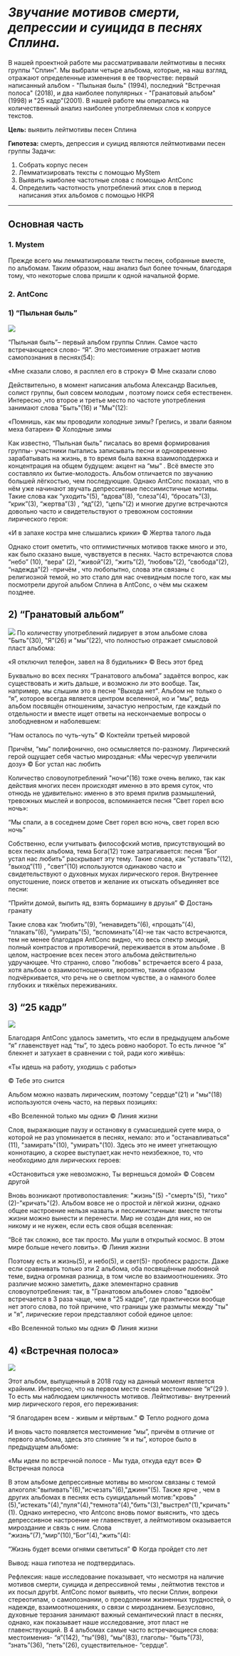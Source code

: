 *<h1> Звучание мотивов смерти, депрессии и суицида в песнях Сплина. </h1>*

В нашей проектной работе мы рассматривавали лейтмотивы в песнях группы "Сплин". Мы выбрали четыре альбома, которые, на наш взгляд, отражают определенные изменения в ее творчестве: первый написанный альбом - "Пыльная быль" (1994), последний "Встречная полоса" (2018), и два наиболее популярных - "Гранатовый альбом" (1998) и "25 кадр"(2001). В нашей работе мы опирались на количественный анализ наиболее употребляемых слов к копрусе текстов.

**Цель:** выявить лейтмотивы песен Сплина 

**Гипотеза:** смерть, депрессия и суицид являются лейтмотивами песен группы 
Задачи:
1.	Собрать корпус песен 
2.	Лемматизировать тексты с помощью MyStem 
3.	Выявить наиболее частотные слова с помощью AntConc
4.	Определить частотность употреблений этих слов в период написания этих альбомов с помощью НКРЯ
<hr>

<h2> Основная часть </h2>

<h3>1. Mystem</h3>

Прежде всего мы лемматизировали тексты песен, собранные вместе, по альбомам. Таким образом, наш анализ был более точным, благодаря тому, что некоторые слова пришли к одной начальной форме.

<h3>2. AntConc</h3>

<h3>1) “Пыльная быль”</h3>

![](AntConcPB.PNG)

“Пыльная быль”– первый альбом группы Сплин. Самое часто встречающееся слово- “Я”. Это местоимение отражает мотив самопознания в песнях(54):

«Мне сказали слово, я расплел его в строку»
 © Мне сказали слово
 
Действительно, в момент написания альбома Александр Васильев, солист группы, был совсем молодым , поэтому поиск себя естественен. Интересно ,что второе и третье место по частоте употребления занимают слова "Быть"(16) и "Мы"(12):

«Помнишь, как мы проводили холодные зимы?
Грелись, и звали баяном меха батареи»
 © Холодные зимы 
 
Как известно, “Пыльная быль” писалась во время формирования группы- участники пытались записывать песни и одновременно зарабатывать на жизнь, в то время была важна взаимоподдержка и концентрация на общем будущем: акцент на “мы” . Всё вместе это составляло их бытие-молодость.
Альбом отличается по звучанию большей лёгкостью, чем последующие. Однако AntConc показал, что в нём уже начинают звучать депрессивные пессимистичные мотивы. Такие слова как “уходить”(5), “вдова”(8), “слеза”(4), “бросать”(3), “крик”(3), “жертва”(3) , “яд”(2), “цепь”(2) и многие другие встречаются довольно часто и свидетельствуют о тревожном состоянии лирического героя:

«И в запахе костра мне слышались крики»
 © Жертва талого льда
 
Однако стоит ометить, что оптимистичных мотивов также много и это, как было сказано выше, чувствуется в песнях. Часто встречаются слова “небо” (10), “вера” (2), “живой”(2), “жить”(2), “любовь”(2), “свобода”(2), “надежда”(2)  -причём , что любопытно, слова эти связаны с религиозной темой, но это стало для нас очевидным после того, как мы посмотрели другой альбом Сплина в AntConc, о чём  мы скажем позднее.

<h2> 2) “Гранатовый альбом”</h2>

![](AntConcGA.PNG)
По количеству употреблений лидирует в этом альбоме слова "Быть”(30), "Я”(26) и "мы”(22), что полностью отражает смысловой пласт альбома:

«Я отключил телефон, завел на 8 будильник»
 © Весь этот бред
 
Буквально во всех песнях “Гранатового альбома” задаётся вопрос, как существовать и жить дальше, и возможно ли это вообще. Так, например, мы слышим это в песне "Выхода нет". Альбом не только о “я”, которое всегда является центром вселенной, но и "мы”, ведь альбом посвящён отношениям, зачастую непростым, где каждый по отдельности и вместе ищет ответы на нескончаемые вопросы о злободневном и наболевшем:

“Нам осталось по чуть-чуть”
 © Коктейли третьей мировой
 
Причём, “мы” полифонично, оно осмысляется  по-разному. Лирический герой ощущает себя частью мирозданья:
«Мы чересчур увеличили дозу»
 © Бог устал нас любить
 
Количество словоупотреблений "ночи”(16) тоже очень велико, так как действия многих песен происходят именно в это время суток, что отнюдь не удивительно: именно в это время прилив размышлений, тревожных мыслей и вопросов, вспоминается песня “Свет горел всю ночь»:

“Мы спали, а в соседнем доме
Свет горел всю ночь, свет горел всю ночь”

Собственно, если учитывать философский мотив, присутствующий во всех песнях альбома, тема Бога(12) тоже затрагивается: песня  “Бог устал нас любить” раскрывает эту тему. Такие слова, как "уставать”(12), "выход”(11) , "свет”(10) используются одинаково часто и свидетельствуют о духовных муках лирического героя. Внутреннее опустошение, поиск ответов и желание их отыскать объединяет все песни: 

“Прийти домой, выпить яд, взять бормашину в друзья”
© Достань гранату

Такие слова как “любить”(9), “ненавидеть”(6), «прощать”(4), “плакать”(6), “умирать”(5), “вспоминать”(4)-не так часто встречаются, тем не менее благодаря AntConc видно, что весь спектр эмоций, полный контрастов и противоречий, переживается в этом альбоме .
В целом, настроение всех песен этого альбома действительно удручающее.
Что странно, слово "любовь" встречается всего 4 раза, хотя альбом о взаимоотношениях, вероятно, таким образом подчёркивается, что речь не о светлом чувcтве, а о намного более глубоких и тяжёлых переживаниях.

 <h2>3) “25 кадр”</h2>
 
 ![](AntConc25.PNG)
 
Благодаря AntConc удалось заметить, что если в предыдущем альбоме “я” главенствует над “ты”, то здесь ровно наоборот. То есть личное “я” блекнет и затухает в сравнении с той, ради кого живёшь:

«Ты идешь на работу, уходишь с работы»
 
 © Тебе это снится
 
Альбом можно назвать лирическим, поэтому "сердце"(21) и "мы"(18) используются очень часто, на первых позициях:

«Во Вселенной только мы одни»
 © Линия жизни

Слов, выражающие паузу и остановку в сумасшедшей суете мира, о которой не раз упоминается в песнях, немало: это и "останавливаться"(11), "замирать"(10), "умирать"(10). Здесь это не имеет угнетающую коннотацию, а скорее выступает,как нечто неизбежное, то, что необходимо для лирических героев:

«Остановиться уже невозможно,
Ты вернешься домой»
 © Совсем другой

Вновь возникают противопоставления: "жизнь"(5) -"смерть"(5), "тихо"(2)-"кричать"(2). Альбом вовсе не о простой и лёгкой жизни, однако общее настроение нельзя назвать и пессимистичным: вместе тяготы жизни можно вынести и перенести. Мир не создан для них, но он никому и не нужен, если есть своя общая вселенная:

“Всё так сложно, все так пpосто.
 Мы yшли в откpытый космос.
 В этом миpе больше нечего ловить».
 © Линия жизни
 
Поэтому есть и жизнь(5), и небо(5), и свет(5)- проблеск радости.
Даже если сравнивать только эти 2 альбома, оба посвящённые любовной теме, видна огромная разница, в том числе во взаимоотношениях. Это различие можно заметить, даже элементарно сравнив словоупотребления: так, в "Гранатовом альбоме» слово "вдвоём" встречается в 3 раза чаще, чем в "25 кадре", где практически вообще нет этого слова, по той причине, что границы уже размыты между "ты" и "я", лирические герои представляют собой единое целое:

«Во Вселенной только мы одни»
 © Линия жизни

<h2>4) «Встречная полоса»</h2>

![](AntConcVP.PNG)

Этот альбом, выпущенный в  2018 году на данный момент является крайним. Интересно, что на первом месте снова местоимение “я”(29 ). То есть мы наблюдаем цикличность мотивов. Лейтмотивы- внутренний мир лирического героя, его переживания:

“Я благодарен всем - живым и мёртвым.”
 © Тепло родного дома

И вновь часто появляется местоимение “мы”, причём  в отличие от первого альбома, здесь это слияние “я и ты”, которое было в предыдущем альбоме:

«Мы идем по встречной полосе - 
Мы туда, откуда едут все»
 © Встречная полоса
 
В этом альбоме  депрессивные мотивы во многом связаны с темой алкоголя:"выпивать"(6),"исчезать"(6),"джинн"(5). Также ярче , чем в других альбомах в песнях есть суицидальный мотив:"кровь"(5),"истекать"(4),"пуля"(4),"темнота"(4),"бить"(3),"выстрел"(1),"кричать"(1).
Однако интересно, что Antconc вновь помог выяснить, что здесь депрессивное настроение не главенствует, а лейтмотивом оказывается мироздание и связь с ним. Слова “жизнь”(7),“мир”(10),“Бог”(4),“жить”(4):

“Жизнь будет всеми огнями светиться”
© Когда пройдет сто лет

Вывод: наша гипотеза не подтвердилась.

Рефлексия: наше исследование показывает, что несмотря на наличие мотивов смерти, суицида и депрессивной темы , лейтмотив текстов и их посыл другbt. AntConc помог выявить, что песни Сплин, вопреки стереотипам, о самопознании, о преодолении жизненных трудностей, о надежде, взаимоотношениях, о связи с мирозданием. Безусловно, духовные терзания занимают важный семантический пласт в песнях, однако, как показывает наше исследование, этот пласт не главенствующий.  В 4 альбомах самые часто встречающиеся слова: местоимения- “я”(142), “ты”(98), “мы”(83), глаголы- “быть”(73), “знать”(36), “петь”(26), существительное- “сердце”. 


